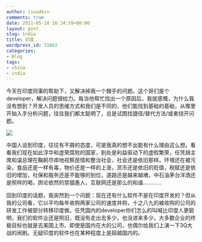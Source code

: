 ```yaml
---
author: liuadmin
comments: true
date: 2011-05-10 16:34:59+00:00
layout: post
slug: india
title: 印度
wordpress_id: 51062
categories:
- Blog
tags:
- china
- india
---
```


今天在印度同事的帮助下，又解决掉我一个棘手的问题。这个哥们是个developer，解决问题很给力。每当他帮忙找出一个原因后，我就感慨，为什么我没有想到？开发人员的思维方式和我们是不同的，他们能找到基础的基础，从哪里开始入手分析问题，往往我们都太聪明了，总是试图找捷径/替代方法/或者绕开问题。

![](http://img1.gtimg.com/news/pics/hv1/47/39/653/42471317.jpg)

中国人谈到印度，往往有不屑的态度，可是我真的想不出能有什么理由这么想。看看我们现在如此浮华和虚荣腐败的国家，到处是利益驱动下的虚假繁荣，任凭胡主席和温总理在鞠躬尽瘁地视察民情和整治社会，社会还是依旧那样。环境还在被污染，食品还是一样有毒，物价还是一样的上涨，货币还是依旧的贬值，税赋还是依旧的增加，社保和服务还是不能够的到位，道路还是越来越堵，中石油茅台洋酒还是照样的喝，舆论依然的禁锢愚人，互联网还是那么的和谐............

回到印度的话题，我突然到一个问题：现在还有什么软件不是在印度开发的？但从我的公司看，它以平均每年收购两家公司的速度并购，十之八九的被收购的公司的研发工作被部分转移印度做。任凭国内的developer你们怎么的叫喊比印度人更聪明，我们的软件业还是照旧，既没有走出去多少，也没进来多少。大多数企业的终极目标也就是去美国上市。即使是国内在大的公司，也偶尔给我们上演一下3Q大战的闹剧。无疑印度的软件也在某种程度上是超越国内的。
